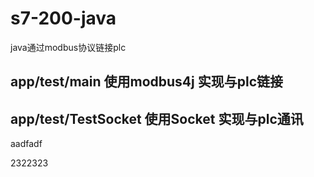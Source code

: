 # s7-200-java
java通过modbus协议链接plc

## app/test/main 使用modbus4j 实现与plc链接
## app/test/TestSocket 使用Socket 实现与plc通讯
aadfadf

2322323